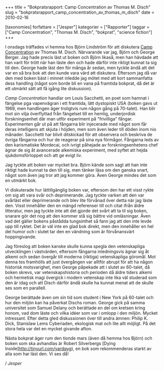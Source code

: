 +++
title = "Bokpratsrapport: Camp Concentration av Thomas M. Disch"
slug = "bokpratsrapport_camp_concentration_av_thomas_m_disch"
date = 2010-02-16

[taxonomies]
forfattare = ["Jesper"]
kategorier = ["Rapporter"]
taggar = ["Camp Concentration", "Thomas M. Disch", "bokprat", "science fiction"]
+++

I onsdags träffades vi hemma hos Björn Lindström för att diskutera [Camp
Concentration](http://en.wikipedia.org/wiki/Camp_Concentration) av Thomas M.
Disch. Närvarande var jag, Björn och George Berger. Jag hade precis läst ut
boken och Björn likaså, men han hävdade att han varit för trött när han läste
den och hade därför inte riktigt kunnat ta sig till den. George hade läst den
för många år sedan, men tyckte ändå att det var en så bra bok att den kunde
vara värd att diskutera. Eftersom jag då var den med boken bäst i minnet
inledde jag mötet med att kort sammanfatta dess handling (något som borde bli
en vana på framtida bokprat, då det är ett utmärkt sätt att få igång lite
diskussion).

_Camp Concentration_ handlar om Louis Sacchetti, en poet som hamnat i
fängelse pga vapenvägran i ett framtida, lätt dystopiskt USA (boken gavs ut
1969, men handlingen äger troligtvis rum någon gång på 70-talet). Han blir
mot sin vilja överflyttad från fängelset till en hemlig, underjordisk
forskningsenhet där man utför experiment på "frivilliga" fångar. Experimenten
går ut på att fångarna blir injecerade med något som får deras intelligens
att skjuta i höjden, men som även leder till döden inom nio månader.
Sacchetti har blivit ditskickad för att observera och beskriva de övriga
fångarna och hur de reagerar på sina nya förmågor. Fångarna leds av den
karismatiske Mordecai, och ivrigt påhejade av forskningsenhetens chef ägnar
de sig åt avancerade alkemiska experiment, med syftet att hejda
sjukdomsförloppet och att ge evigt liv.

Jag tyckte att boken var mycket bra. Björn kände som sagt att han inte
riktigt hade kunnat ta den till sig, men tänker läsa om den ganska snart,
något som även jag tror att jag kommer göra. Även George mindes det som en
utmärkt bok.

Vi diskuterade hur lättillgänglig boken var, eftersom den har ett visst rykte
om sig att vara svår och deprimerande. Jag tyckte varken att den var svårläst
eller deprimerande och blev lite förvånad över detta när jag läste den. Visst
innehåller den en mängd referenser till och citat ifrån äldre litteratur, men
jag tyckte inte att det gjorde det svårt att ta til sig boken, snarare gör
det nog att den kommer stå sig bättre vid omläsningar. Även vad det gäller
bokens påstådda tungsinthet så fann jag att den inte levde upp till ryktet.
Det är väl inte en glad bok direkt, men den innehåller en hel del humor och i
slutet tar den en vändning som är förvånansvärt hoppingivande.

Jag föreslog att boken kanske skulle kunna spegla den vetenskapliga
utvecklingen i västvärden, eftersom fångarna inledningsvis ägnar sig åt
alkemi och sedan övergår till moderna (riktiga) vetenskapliga göromål. Mot
denna tes framhölls att just övergången var alltför abrupt för att ha någon
historisk motsvarighet, men George påpekade att i slutet av 60-talet, då
boken skrevs, var vetenskapshistoria och perioden då äldre tiders alkemi och
hermetisk magi övergick i modern vetenskap inte lika väl studerad som den är
idag och att Disch därför ändå skulle ha kunnat menat att de skulle ses som
en parallell.

George berättade även om sin tid som student i New York på 60-talet och hur
den miljön kan ha påverkat Dischs roman. George gick på samma universitet som
Samuel Delany och berättade en del om kretsen kring honom, vad dom läste och
vilka idéer som var i omlopp i den miljön. Mycket intressant. Efter detta
gled diskussionen över till andra ämnen: Philip K. Dick, Stanislaw Lems
Cyberiaden, ekologisk mat och lite allt möjligt. På det stora hela var det en
mycket givande afton.

Nästa bokprat äger rum den tionde mars (även då hemma hos Björn) och boken
som ska avhandlas är Robert Silverbergs [Dying
Inside]http://tinyurl.com/yardqyg), en bok som rekommenderas starkt av alla
som har läst den. Vi ses då!

/ _Jesper_
